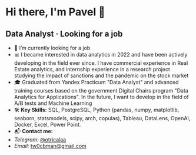 # Hi there, I'm Pavel 👋
## Data Analyst · Looking for a job 

- 🔭 I’m currently looking for a job
- 📊 I became interested in data analytics in 2022 and have been actively developing in the field ever since. I have commercial experience in Real Estate analytics, and internship experience in a research project studying the impact of sanctions and the pandemic on the stock market
- 🎓 Graduated from Yandex Practicum "Data Analyst" and advanced training courses based on the government Digital Chairs program "Data Analytics for Applications". In the future, I want to develop in the field of A/B tests and Machine Learning
- 🛠️ **Key Skills:** SQL, PostgreSQL, Python (pandas, numpy, matplotlib, seaborn, statsmodels, scipy, arch, copulas), Tableau, DataLens, OpenAI, Docker, Excel, Power Point.
- 📬 **Contact me:**
-   *Telegram:* [@otricalaa](t.me/otricalaa)
-   *Email:* [tw0cbman@gmail.com](mailto:tw0cbman@gmail.com)
